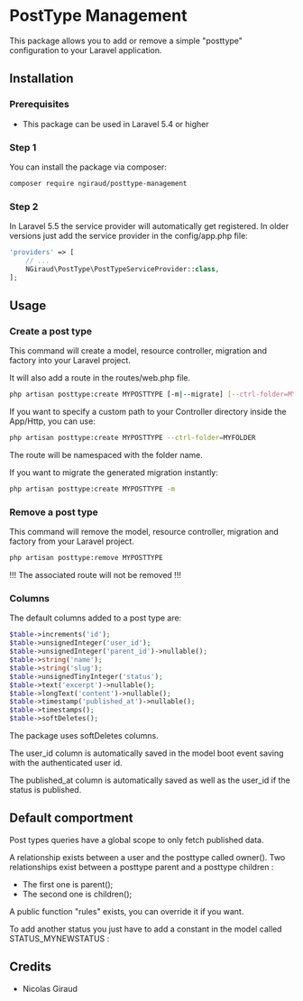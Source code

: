 # PostType Management

This package allows you to add or remove a simple "posttype" configuration to your Laravel application.

## Installation

### Prerequisites

* This package can be used in Laravel 5.4 or higher

### Step 1

You can install the package via composer:

```bash
composer require ngiraud/posttype-management
```

### Step 2

In Laravel 5.5 the service provider will automatically get registered. In older versions just add the service provider in the config/app.php file:

```php
'providers' => [
    // ...
    NGiraud\PostType\PostTypeServiceProvider::class,
];
```

## Usage

### Create a post type

This command will create a model, resource controller, migration and factory into your Laravel project.

It will also add a route in the routes/web.php file.

```bash
php artisan posttype:create MYPOSTTYPE [-m|--migrate] [--ctrl-folder=MYFOLDER]
```

If you want to specify a custom path to your Controller directory inside the App/Http, you can use:
```bash
php artisan posttype:create MYPOSTTYPE --ctrl-folder=MYFOLDER
```

The route will be namespaced with the folder name.

If you want to migrate the generated migration instantly:
```bash
php artisan posttype:create MYPOSTTYPE -m
```

### Remove a post type

This command will remove the model, resource controller, migration and factory from your Laravel project.

```bash
php artisan posttype:remove MYPOSTTYPE
```

!!! The associated route will not be removed !!!

### Columns
The default columns added to a post type are:

```php
$table->increments('id');
$table->unsignedInteger('user_id');
$table->unsignedInteger('parent_id')->nullable();
$table->string('name');
$table->string('slug');
$table->unsignedTinyInteger('status');
$table->text('excerpt')->nullable();
$table->longText('content')->nullable();
$table->timestamp('published_at')->nullable();
$table->timestamps();
$table->softDeletes();
```

The package uses softDeletes columns.

The user_id column is automatically saved in the model boot event saving with the authenticated user id.

The published_at column is automatically saved as well as the user_id if the status is published.

## Default comportment
Post types queries have a global scope to only fetch published data.

A relationship exists between a user and the posttype called owner().
Two relationships exist between a posttype parent and a posttype children :
* The first one is parent();
* The second one is children();

A public function "rules" exists, you can override it if you want.

To add another status you just have to add a constant in the model called STATUS_MYNEWSTATUS :

## Credits

* Nicolas Giraud